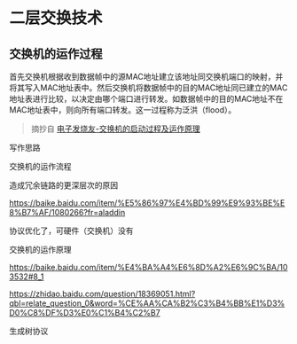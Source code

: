 # 二层交换技术

## 交换机的运作过程

首先交换机根据收到数据帧中的源MAC地址建立该地址同交换机端口的映射，并将其写入MAC地址表中。然后交换机将数据帧中的目的MAC地址同已建立的MAC地址表进行比较，以决定由哪个端口进行转发。如数据帧中的目的MAC地址不在MAC地址表中，则向所有端口转发。这一过程称为泛洪（flood）。

> 摘抄自 [电子发烧友-交换机的启动过程及运作原理](http://www.elecfans.com/instrument/579650_a.html)



写作思路

交换机的运作流程

造成冗余链路的更深层次的原因

https://baike.baidu.com/item/%E5%86%97%E4%BD%99%E9%93%BE%E8%B7%AF/1080266?fr=aladdin

协议优化了，可硬件（交换机）没有

交换机的运作原理

https://baike.baidu.com/item/%E4%BA%A4%E6%8D%A2%E6%9C%BA/103532#8_1


https://zhidao.baidu.com/question/18369051.html?qbl=relate_question_0&word=%CE%AA%CA%B2%C3%B4%BB%E1%D3%D0%C8%DF%D3%E0%C1%B4%C2%B7

生成树协议
